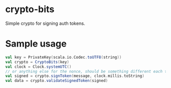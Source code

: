 # crypto-bits
Simple crypto for signing auth tokens.

# Sample usage

```scala
val key = PrivateKey(scala.io.Codec.toUTF8(string))
val crypto = CryptoBits(key)
val clock = Clock.systemUTC()
// or anything else for the nonce, should be something different each time.
val signed = crypto.signToken(message, clock.millis.toString)
val data = crypto.validateSignedToken(signed)
```
